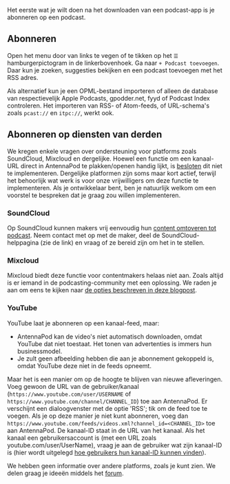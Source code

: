 Het eerste wat je wilt doen na het downloaden van een podcast-app is je abonneren op een podcast.

## Abonneren

Open het menu door van links te vegen of te tikken op het `☰` hamburgerpictogram in de linkerbovenhoek. Ga naar `+ Podcast toevoegen`. Daar kun je zoeken, suggesties bekijken en een podcast toevoegen met het RSS adres.

Als alternatief kun je een OPML-bestand importeren of alleen de database van respectievelijk Apple Podcasts, gpodder.net, fyyd of Podcast Index controleren. Het importeren van RSS- of Atom-feeds, of URL-schema's zoals `pcast://` en `itpc://`, werkt ook.

## Abonneren op diensten van derden

We kregen enkele vragen over ondersteuning voor platforms zoals SoundCloud, Mixcloud en dergelijke. Hoewel een functie om een kanaal-URL direct in AntennaPod te plakken/openen handig lijkt, is [besloten](https://github.com/AntennaPod/AntennaPod/issues/1297) dit niet te implementeren. Dergelijke platformen zijn soms maar kort actief, terwijl het behoorlijk wat werk is voor onze vrijwilligers om deze functie te implementeren. Als je ontwikkelaar bent, ben je natuurlijk welkom om een voorstel te bespreken dat je graag zou willen implementeren.

### SoundCloud

Op SoundCloud kunnen makers vrij eenvoudig hun [content omtoveren tot podcast](https://help.soundcloud.com/hc/nl/articles/115003451347-Adding-tracks-to-your-RSS-feed). Neem contact met op met de maker, deel de SoundCloud-helppagina (zie de link) en vraag of ze bereid zijn om het in te stellen.

### Mixcloud

Mixcloud biedt deze functie voor contentmakers helaas niet aan. Zoals altijd is er iemand in de podcasting-community met een oplossing. We raden je aan om eens te kijken naar [de opties beschreven in deze blogpost](https://www.openparenthesis.org/2015/01/05/mixcloud-to-rss-with-enclosures).

### YouTube

YouTube laat je abonneren op een kanaal-feed, maar:

- AntennaPod kan de video's niet automatisch downloaden, omdat YouTube dat niet toestaat. Het tonen van advertenties is immers hun businessmodel.
- Je zult geen afbeelding hebben die aan je abonnement gekoppeld is, omdat YouTube deze niet in de feeds opneemt.

Maar het is een manier om op de hoogte te blijven van nieuwe afleveringen. Voeg gewoon de URL van de gebruiker/kanaal (`https://www.youtube.com/user/USERNAME` of `https://www.youtube.com/channel/CHANNEL_ID`) toe aan AntennaPod. Er verschijnt een dialoogvenster met de optie 'RSS'; tik om de feed toe te voegen. Als je op deze manier je niet kunt abonneren, voeg dan `https://www.youtube.com/feeds/videos.xml?channel_id=<CHANNEL_ID>` toe aan AntennaPod. De kanaal-ID staat in de URL van het kanaal. Als het kanaal een gebruikersaccount is (met een URL zoals youtube.com/user/UserName), vraag je aan de gebruiker wat zijn kanaal-ID is (hier wordt uitgelegd [hoe gebruikers hun kanaal-ID kunnen vinden](https://support.google.com/youtube/answer/3250431?hl=nl)).

We hebben geen informatie over andere platforms, zoals je kunt zien. We delen graag je ideeën middels het [forum](https://forum.antennapod.org/).
